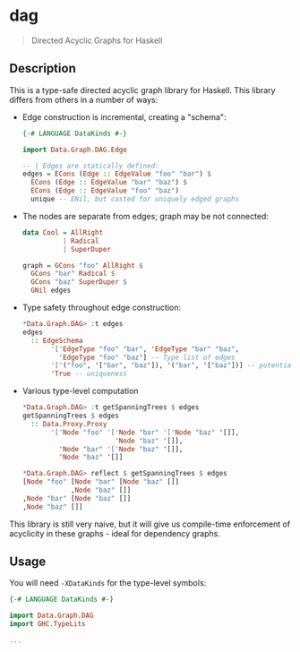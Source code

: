 dag
===

> Directed Acyclic Graphs for Haskell

## Description

This is a type-safe directed acyclic graph library for Haskell. This library
differs from others in a number of ways:

- Edge construction is incremental, creating a "schema":

  ```haskell
  {-# LANGUAGE DataKinds #-}

  import Data.Graph.DAG.Edge

  -- | Edges are statically defined:
  edges = ECons (Edge :: EdgeValue "foo" "bar") $
    ECons (Edge :: EdgeValue "bar" "baz") $
    ECons (Edge :: EdgeValue "foo" "baz")
    unique -- ENil, but casted for uniquely edged graphs
  ```

- The nodes are separate from edges; graph may be not connected:

  ```haskell
  data Cool = AllRight
            | Radical
            | SuperDuper

  graph = GCons "foo" AllRight $
    GCons "bar" Radical $
    GCons "baz" SuperDuper $
    GNil edges
  ```

- Type safety throughout edge construction:

  ```haskell
  *Data.Graph.DAG> :t edges
  edges
    :: EdgeSchema
         '['EdgeType "foo" "bar", 'EdgeType "bar" "baz",
           'EdgeType "foo" "baz"] -- Type list of edges
         '['("foo", '["bar", "baz"]), '("bar", '["baz"])] -- potential loops
         'True -- uniqueness
  ```

- Various type-level computation

  ```haskell
  *Data.Graph.DAG> :t getSpanningTrees $ edges
  getSpanningTrees $ edges
    :: Data.Proxy.Proxy
         '['Node "foo" '['Node "bar" '['Node "baz" '[]],
                         'Node "baz" '[]],
           'Node "bar" '['Node "baz" '[]],
           'Node "baz" '[]]

  *Data.Graph.DAG> reflect $ getSpanningTrees $ edges
  [Node "foo" [Node "bar" [Node "baz" []]
              ,Node "baz" []]
  ,Node "bar" [Node "baz" []]
  ,Node "baz" []]
  ```

This library is still very naive, but it will give us compile-time enforcement
of acyclicity in these graphs - ideal for dependency graphs.

## Usage

You will need `-XDataKinds` for the type-level symbols:

```haskell
{-# LANGUAGE DataKinds #-}

import Data.Graph.DAG
import GHC.TypeLits

...
```
